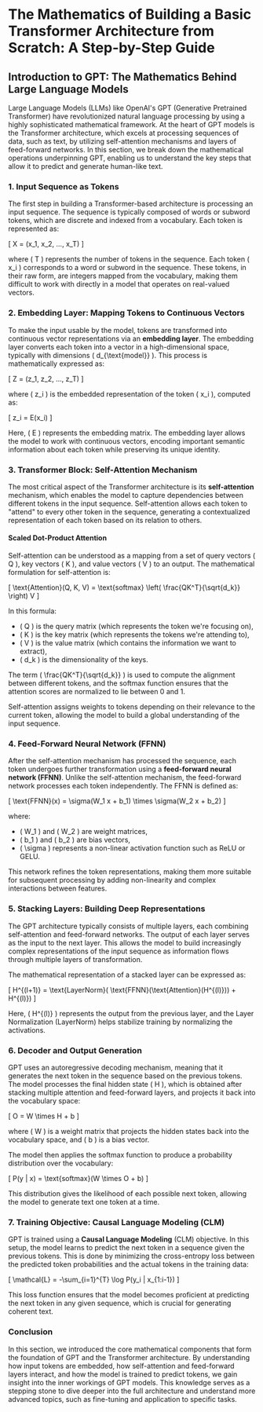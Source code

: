 # The Mathematics of Building a Basic Transformer Architecture from Scratch: A Step-by-Step Guide

## Introduction to GPT: The Mathematics Behind Large Language Models

Large Language Models (LLMs) like OpenAI's GPT (Generative Pretrained Transformer) have revolutionized natural language processing by using a highly sophisticated mathematical framework. At the heart of GPT models is the Transformer architecture, which excels at processing sequences of data, such as text, by utilizing self-attention mechanisms and layers of feed-forward networks. In this section, we break down the mathematical operations underpinning GPT, enabling us to understand the key steps that allow it to predict and generate human-like text.

### 1. **Input Sequence as Tokens**

The first step in building a Transformer-based architecture is processing an input sequence. The sequence is typically composed of words or subword tokens, which are discrete and indexed from a vocabulary. Each token is represented as:

\[
X = (x_1, x_2, ..., x_T)
\]

where \( T \) represents the number of tokens in the sequence. Each token \( x_i \) corresponds to a word or subword in the sequence. These tokens, in their raw form, are integers mapped from the vocabulary, making them difficult to work with directly in a model that operates on real-valued vectors.

### 2. **Embedding Layer: Mapping Tokens to Continuous Vectors**

To make the input usable by the model, tokens are transformed into continuous vector representations via an **embedding layer**. The embedding layer converts each token into a vector in a high-dimensional space, typically with dimensions \( d_{\text{model}} \). This process is mathematically expressed as:

\[
Z = (z_1, z_2, ..., z_T)
\]

where \( z_i \) is the embedded representation of the token \( x_i \), computed as:

\[
z_i = E(x_i)
\]

Here, \( E \) represents the embedding matrix. The embedding layer allows the model to work with continuous vectors, encoding important semantic information about each token while preserving its unique identity.

### 3. **Transformer Block: Self-Attention Mechanism**

The most critical aspect of the Transformer architecture is its **self-attention** mechanism, which enables the model to capture dependencies between different tokens in the input sequence. Self-attention allows each token to "attend" to every other token in the sequence, generating a contextualized representation of each token based on its relation to others.

#### Scaled Dot-Product Attention

Self-attention can be understood as a mapping from a set of query vectors \( Q \), key vectors \( K \), and value vectors \( V \) to an output. The mathematical formulation for self-attention is:

\[
\text{Attention}(Q, K, V) = \text{softmax} \left( \frac{QK^T}{\sqrt{d_k}} \right) V
\]

In this formula:
- \( Q \) is the query matrix (which represents the token we're focusing on),
- \( K \) is the key matrix (which represents the tokens we're attending to),
- \( V \) is the value matrix (which contains the information we want to extract),
- \( d_k \) is the dimensionality of the keys.

The term \( \frac{QK^T}{\sqrt{d_k}} \) is used to compute the alignment between different tokens, and the softmax function ensures that the attention scores are normalized to lie between 0 and 1.

Self-attention assigns weights to tokens depending on their relevance to the current token, allowing the model to build a global understanding of the input sequence.

### 4. **Feed-Forward Neural Network (FFNN)**

After the self-attention mechanism has processed the sequence, each token undergoes further transformation using a **feed-forward neural network (FFNN)**. Unlike the self-attention mechanism, the feed-forward network processes each token independently. The FFNN is defined as:

\[
\text{FFNN}(x) = \sigma(W_1 x + b_1) \times \sigma(W_2 x + b_2)
\]

where:
- \( W_1 \) and \( W_2 \) are weight matrices,
- \( b_1 \) and \( b_2 \) are bias vectors,
- \( \sigma \) represents a non-linear activation function such as ReLU or GELU.

This network refines the token representations, making them more suitable for subsequent processing by adding non-linearity and complex interactions between features.

### 5. **Stacking Layers: Building Deep Representations**

The GPT architecture typically consists of multiple layers, each combining self-attention and feed-forward networks. The output of each layer serves as the input to the next layer. This allows the model to build increasingly complex representations of the input sequence as information flows through multiple layers of transformation.

The mathematical representation of a stacked layer can be expressed as:

\[
H^{(l+1)} = \text{LayerNorm}( \text{FFNN}(\text{Attention}(H^{(l)})) + H^{(l)})
\]

Here, \( H^{(l)} \) represents the output from the previous layer, and the Layer Normalization (LayerNorm) helps stabilize training by normalizing the activations.

### 6. **Decoder and Output Generation**

GPT uses an autoregressive decoding mechanism, meaning that it generates the next token in the sequence based on the previous tokens. The model processes the final hidden state \( H \), which is obtained after stacking multiple attention and feed-forward layers, and projects it back into the vocabulary space:

\[
O = W \times H + b
\]

where \( W \) is a weight matrix that projects the hidden states back into the vocabulary space, and \( b \) is a bias vector.

The model then applies the softmax function to produce a probability distribution over the vocabulary:

\[
P(y | x) = \text{softmax}(W \times O + b)
\]

This distribution gives the likelihood of each possible next token, allowing the model to generate text one token at a time.

### 7. **Training Objective: Causal Language Modeling (CLM)**

GPT is trained using a **Causal Language Modeling** (CLM) objective. In this setup, the model learns to predict the next token in a sequence given the previous tokens. This is done by minimizing the cross-entropy loss between the predicted token probabilities and the actual tokens in the training data:

\[
\mathcal{L} = -\sum_{i=1}^{T} \log P(y_i | x_{1:i-1})
\]

This loss function ensures that the model becomes proficient at predicting the next token in any given sequence, which is crucial for generating coherent text.

### Conclusion

In this section, we introduced the core mathematical components that form the foundation of GPT and the Transformer architecture. By understanding how input tokens are embedded, how self-attention and feed-forward layers interact, and how the model is trained to predict tokens, we gain insight into the inner workings of GPT models. This knowledge serves as a stepping stone to dive deeper into the full architecture and understand more advanced topics, such as fine-tuning and application to specific tasks.
